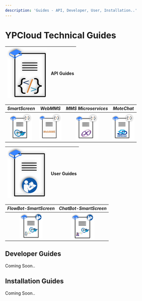 ```yaml
---
description: 'Guides - API, Developer, User, Installation..'
---
```

# YPCloud Technical Guides

| ![](.gitbook/assets/gb_api_g128x164.png) | **API Guides** |
| ---: | :--- |


| _SmartScreen_ | _WebMMS_ | _MMS Microservices_ | _MoteChat_ |
| :---: | :---: | :---: | :---: |
| [![](.gitbook/assets/ss_api_g73x88o.png)](https://gitbook.ypcloud.com/smartscreen-api-guide) | [![](.gitbook/assets/webmms_api_g73x88.png)](https://gitbook.ypcloud.com/webmms-api-guide) | [![](.gitbook/assets/mms_api_g73x88.png)](https://gitbook.ypcloud.com/mms-microservices-api-guide) | [![](.gitbook/assets/mc_api_g73x88.png)](https://gitbook.ypcloud.com/motechat-api-guide) |

 

| ![](.gitbook/assets/gb_user_man_128x163.png) | **User Guides** |
| ---: | :--- |


| _FlowBot-SmartScreen_ | _ChatBot-SmartScreen_ |
| :---: | :---: |
| [![](.gitbook/assets/fb_ss_usr_man75x83.png)](https://gitbook.ypcloud.com/flowbot-for-smartscreen) | [![](.gitbook/assets/cb_ss_usr_man75x84.png)](https://gitbook.ypcloud.com/chatbot-for-smartscreen) |

## Developer Guides

Coming Soon..

## Installation Guides

Coming Soon..

